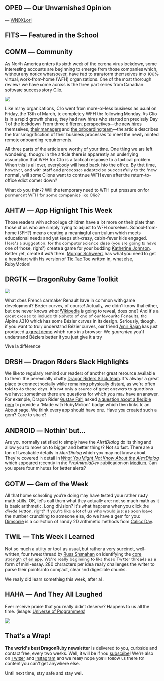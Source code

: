 <div style="display:none;font−size:0;line−height:0;max−height:0;mso−hide:all">DRD059: We're now all COVID-19, all the time! Actually, we're kidding. But our theme for this issue are the challenges and opportunities from living through these strange times.</div>

## OPED ― Our Unvarnished Opinion

 ― [WNDXLori](https://twitter.com/wndxlori)

## FITS ― Featured in the School

## COMM ― Community

As North America enters its sixth week of the corona virus lockdown, some interesting accounts are beginning to emerge from those companies which, without any notice whatsoever, have had to transform themselves into 100% virtual, work-from-home (WFH) organizations. One of the most thorough reviews we have come across is the three part series from Canadian software success story [Clio](https://www.clio.com).

![](https://dragonrubydispatch.com/assets/images/clio-signage.png)

Like many organizations, Clio went from more-or-less business as usual on Friday, the 13th of March, to completely WFH the following Monday. As Clio is in a rapid growth phase, they had new hires who started on precisely Day 1 of the lockdown. From three different perspectives―the [new hires](https://labs.clio.com/joining-a-new-company-remotely-during-covid-19-ca4c829c4033) themselves, [their managers](https://labs.clio.com/joining-a-company-remotely-during-covid-19-manager-perspectives-a7a1c47cd129) and [the onboarding team](https://labs.clio.com/joining-a-new-company-remotely-during-covid-19-onboarding-team-97d33aef0ad7)―the article describes the transmogrification of their business processes to meet the newly minted remote onboarding requirements.

All three parts of the article are worthy of your time. One thing we are left wondering, though: in the article there is apparently an underlying assumption that WFH for Clio is a tactical response to a tactical problem. When this is all over, everybody will head back into the office. By that time, however, and with staff and processes adapted so successfully to the 'new normal', will some Clions want to continue WFH even after the return-to-office edict comes down?

What do you think? Will the temporary need to WFH put pressure on for permanent WFH for some companies like Clio? 

## AHTW ― App Highlight This Week

Those readers with school age children have a lot more on their plate than those of us who are simply trying to adjust to WFH ourselves. School-from-home (SFH?) means creating a meaningful curriculum which meets educational needs and yet keeps stir-crazy, cabin-fever kids engaged. Here's a suggestion: for the computer science class (you are going to have one of those, right?) create a game for your budding [Katherine Johnson](https://en.wikipedia.org/wiki/Katherine_Johnson). Better yet, create it _with_ them. [Morgan Schweers](https://github.com/cyberfox) has what you need to get a headstart with his version of [Tic Tac Toe](https://github.com/cyberfox/tictacmotion) written in, what else, RubyMotion!

## DRGTK ― DragonRuby Game Toolkit

![](https://dragonrubydispatch.com/assets/images/renault-alpine-a310.png)

What does French carmaker Renault have in common with game development?  Bézier curves, of course! Actually, we didn't know that either, but one never knows _what_ [Wikipedia](https://en.wikipedia.org/wiki/Bézier_curve) is going to reveal, does one? And it's a great excuse to include this photo of one of our favourite Renaults, the Alpine A310 which has some Bézier curves in its design. Seriously, though, if you want to truly understand Bézier curves, our friend [Amir Rajan](https://twitter.com/amirrajan) has just produced [a great demo](https://twitter.com/amirrajan/status/1251641768711512067) which runs in a browser. We *guarantee* you'll understand Béziers better if you just give it a try.

Vive la différence!

## DRSH ― Dragon Riders Slack Highlights

We like to regularly remind our readers of another great resource available to them: the perennially chatty [Dragon Riders Slack team](https://motioneers.slack.com). It's always a great place to connect socially while remaining physically distant, as we're often told to do these days. It's not only a source of great answers to questions we have: sometimes there are questions for which _you_ may have an answer. For example, Dragon Rider [Gustav Fahl](https://motioneers.slack.com/team/U8FHS0YET) asked [a question about a flexible gem](https://motioneers.slack.com/archives/C055RDLS0/p1587226592124000?thread_ts=1586978757.115700&cid=C055RDLS0) to provide a "Made with RubyMotion" badge which then links to an _About_ page. We think every app should have one. Have you created such a gem? Care to share?

## ANDROID ― Nothin' but...

Are you normally satisfied to simply have the _AlertDialog_ do its thing and allow you to move on to bigger and better things? Not so fast. There are a ton of tweakable details in _AlertDialog_ which you may not know about. They're covered in detail in _[What You Might Not Know About the AlertDialog](https://proandroiddev.com/what-you-might-not-know-about-the-alertdialog-2bdc55f3d907)_ which appeared recently in the _ProAndroidDev_ publication on [Medium](https://medium.com). Can you spare four minutes for better alerts? 

## GOTW ― Gem of the Week

All that home schooling you're doing may have tested your rather rusty math skills. OK, let's call them what they actually are: not so much math as it is basic arithmetic. Long division? It's what happens when you click the _divide_ button, right? If you're like a lot of us who would just as soon leave the number crunching to someone else, do we have a gem for you: [Dimsome](https://github.com/calicoday/dimsome) is a collection of handy 2D arithmetic methods from [Calico Day](https://github.com/calicoday).

## TWIL ― This Week I Learned

Not so much a utility or tool, as usual, but rather a very succinct, well-written, four tweet thread by [Russ Shanahan](https://twitter.com/russshanahan) on identifying the [core strength of an app](https://twitter.com/russshanahan/status/1251956533132492801). We're really beginning to like these Twitter threads as a form of mini-essay. 280 characters per idea really challenges the writer to parse their points into compact, clear and digestible chunks.

We really did learn something this week, after all.

## HAHA ― And They All Laughed

Ever receive praise that you really didn't deserve? Happens to us all the time. (image: [Universe of Programmers](https://www.instagram.com/p/B_ZwlJLgyxd/?igshid=104yx2z2bk4ql))

![](https://dragonrubydispatch.com/assets/images/young-michael-scott.png)

## That's a Wrap!

**The world's best DragonRuby newsletter** is delivered to you, curbside and contact free, every two weeks. Well, it will be if you [subscribe](https://motivated-experimenter-209.ck.page/bd51551808?ck_subscriber_id=612863934)! We're also on [Twitter](https://twitter.com/wndxschool) and [Instagram](https://instagram.com/wndxschool) and we really hope you'll follow us there for content you can't get anywhere else.

Until next time, stay safe and stay well.